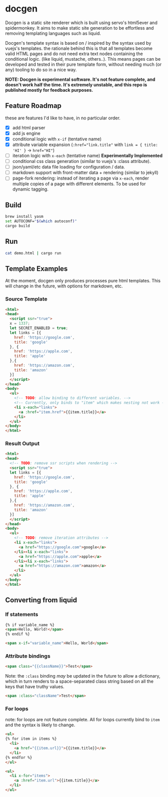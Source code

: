 # docgen
Docgen is a static site renderer which is built using servo's html5ever and spidermonkey. It aims to make static site generation to be effortless and removing templating languages such as liquid.

Docgen's template syntax is based on / inspired by the syntax used by vuejs's templates. the rationale behind this is that all templates become valid HTML pages and do not need extra text nodes containing the conditional logic. (like liquid, mustache, others..). This means pages can be developed and tested in their pure template form, without needing much (or any) tooling to do so in a nice way.

**NOTE: Docgen is experimental software. It's not feature complete, and doesn't work half the time. It's extremely unstable, and this repo is published mostly for feedback purposes.**

## Feature Roadmap
these are features I'd like to have, in no particular order.
- [x] add html parser
- [x] add js engine
- [x] conditional logic with `x-if` (tentative name)
- [x] attribute variable expansion (`:href="link.title"` with `link = { title: 'HI' }` -> `href="HI"`)
- [ ] iteration logic with `x-each` (tentative name) **Experimentally Implemented**
- [ ] conditional css class generation (similar to vuejs's :class attribute).
- [ ] json/yaml/etc data file loading for configuration / data.
- [ ] markdown support with front-matter data + rendering (similar to jekyll)
- [ ] page-fork rendering: instead of iterating a page via `x-each`, render multiple copies of a page with different elements. To be used for dynamic tagging.

## Build
```bash
brew install yasm
set AUTOCONF="$(which autoconf)"
cargo build
```

## Run
```bash
cat demo.html | cargo run
```

## Template Examples
At the moment, docgen only produces processes pure html templates. This will change in the future, with options for markdown, etc.

### Source Template
```html
<html>
<head>
  <script ssr="true">
  x = 1337;
  let SECRET_ENABLED = true;
  let links = [{
    href: 'https://google.com',
    title: 'google'
  }, {
    href: 'https://apple.com',
    title: 'apple'
  },{
    href: 'https://amazon.com',
    title: 'amazon'
  }]
  </script>
</head>
<body>
  <ul>
    <!-- TODO: allow binding to different variables. -->
    <!-- Currently, only binds to "item" which makes nesting not work -->
    <li x-each="links">
      <a :href="item.href">{{item.title}}</a>
    </li>
  </ul>
</body>
</html>
```

### Result Output
```html
<html>
<head>
  <!-- TODO: remove ssr scripts when rendering -->
  <script ssr="true">
  let links = [{
    href: 'https://google.com',
    title: 'google'
  }, {
    href: 'https://apple.com',
    title: 'apple'
  },{
    href: 'https://amazon.com',
    title: 'amazon'
  }]
  </script>
</head>
<body>
  <ul>
    <!-- TODO: remove iteration attributes -->
    <li x-each="links">
      <a href="https://google.com">google</a>
    </li><li x-each="links">
      <a href="https://apple.com">apple</a>
    </li><li x-each="links">
      <a href="https://amazon.com">amazon</a>
    </li>
  </ul> 
</body>
</html>
```

## Converting from liquid
### If statements
```html
{% if variable_name %}
<span>Hello, World!</span>
{% endif %}
```

```html
<span x-if="variable_name">Hello, World</span>
```

### Attribute bindings
```html
<span class="{{className}}">Test</span>
```

Note: the `:class` binding *may* be updated in the future to allow a dictionary, which in turn renders to a space-separated class string based on all the keys that have truthy values.
```html
<span :class="className">Test</span>
```


### For loops
note: for loops are not feature complete. All for loops currently bind to `item` and the syntax is likely to change.
```html
<ul>
{% for item in items %}
  <li>
    <a href="{{item.url}}">{{item.title}}</a>
  </li>
{% endfor %}
</ul>
```

```html
<ul>
  <li x-for="items">
    <a :href="item.url">{{item.title}}</a>
  </li>
</ul>
```
